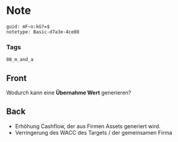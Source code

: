 # Note
```
guid: mF~o:kG?=$
notetype: Basic-d7a3e-4ce08
```

### Tags
```
08_m_and_a
```

## Front
Wodurch kann eine <b>Übernahme Wert</b> generieren?

## Back
<div><div><ul><li>Erhöhung Cashflow, der aus Firmen Assets generiert wird.</li><li>Verringerung des WACC des Targets / der gemeinsamen Firma</li>
</ul>
</div></div>

